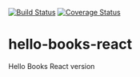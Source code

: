 [![Build Status](https://travis-ci.org/Nerldy/hello-books-react.svg?branch=develop)](https://travis-ci.org/Nerldy/hello-books-react)
[![Coverage Status](https://coveralls.io/repos/github/Nerldy/hello-books-react/badge.svg?branch=master)](https://coveralls.io/github/Nerldy/hello-books-react?branch=master)

# hello-books-react

Hello Books React version
